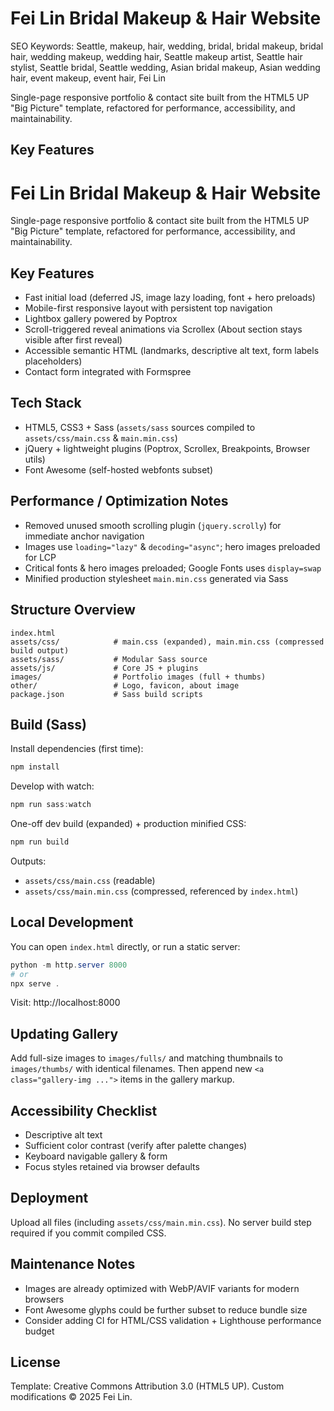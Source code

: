 # Fei Lin Bridal Makeup & Hair Website

SEO Keywords: Seattle, makeup, hair, wedding, bridal, bridal makeup, bridal hair, wedding makeup, wedding hair, Seattle makeup artist, Seattle hair stylist, Seattle bridal, Seattle wedding, Asian bridal makeup, Asian wedding hair, event makeup, event hair, Fei Lin

Single-page responsive portfolio & contact site built from the HTML5 UP "Big Picture" template, refactored for performance, accessibility, and maintainability.

## Key Features
# Fei Lin Bridal Makeup & Hair Website

Single-page responsive portfolio & contact site built from the HTML5 UP "Big Picture" template, refactored for performance, accessibility, and maintainability.

## Key Features
- Fast initial load (deferred JS, image lazy loading, font + hero preloads)
- Mobile-first responsive layout with persistent top navigation
- Lightbox gallery powered by Poptrox
- Scroll-triggered reveal animations via Scrollex (About section stays visible after first reveal)
- Accessible semantic HTML (landmarks, descriptive alt text, form labels placeholders)
- Contact form integrated with Formspree

## Tech Stack
- HTML5, CSS3 + Sass (`assets/sass` sources compiled to `assets/css/main.css` & `main.min.css`)
- jQuery + lightweight plugins (Poptrox, Scrollex, Breakpoints, Browser utils)
- Font Awesome (self-hosted webfonts subset)

## Performance / Optimization Notes
- Removed unused smooth scrolling plugin (`jquery.scrolly`) for immediate anchor navigation
- Images use `loading="lazy"` & `decoding="async"`; hero images preloaded for LCP
- Critical fonts & hero images preloaded; Google Fonts uses `display=swap`
- Minified production stylesheet `main.min.css` generated via Sass

## Structure Overview
```
index.html
assets/css/            # main.css (expanded), main.min.css (compressed build output)
assets/sass/           # Modular Sass source
assets/js/             # Core JS + plugins
images/                # Portfolio images (full + thumbs)
other/                 # Logo, favicon, about image
package.json           # Sass build scripts
```

## Build (Sass)
Install dependencies (first time):
```powershell
npm install
```
Develop with watch:
```powershell
npm run sass:watch
```
One-off dev build (expanded) + production minified CSS:
```powershell
npm run build
```
Outputs:
- `assets/css/main.css` (readable)
- `assets/css/main.min.css` (compressed, referenced by `index.html`)

## Local Development
You can open `index.html` directly, or run a static server:
```powershell
python -m http.server 8000
# or
npx serve .
```
Visit: http://localhost:8000

## Updating Gallery
Add full-size images to `images/fulls/` and matching thumbnails to `images/thumbs/` with identical filenames. Then append new `<a class="gallery-img ...">` items in the gallery markup.

## Accessibility Checklist
- Descriptive alt text
- Sufficient color contrast (verify after palette changes)
- Keyboard navigable gallery & form
- Focus styles retained via browser defaults

## Deployment
Upload all files (including `assets/css/main.min.css`). No server build step required if you commit compiled CSS.

## Maintenance Notes
- Images are already optimized with WebP/AVIF variants for modern browsers
- Font Awesome glyphs could be further subset to reduce bundle size
- Consider adding CI for HTML/CSS validation + Lighthouse performance budget

## License
Template: Creative Commons Attribution 3.0 (HTML5 UP). Custom modifications © 2025 Fei Lin.
